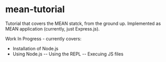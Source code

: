 # mean-tutorial
Tutorial that covers the MEAN statck, from the ground up.  Implemented as MEAN application (currently, just Express.js).

Work In Progress - currently covers:
- Installation of Node.js
- Using Node.js
-- Using the REPL
-- Execuing JS files

